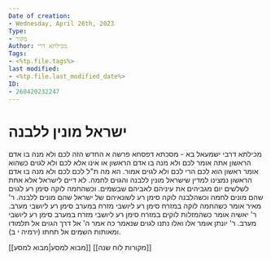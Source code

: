 ```yaml
---
Date of creation:
- Wednesday, April 26th, 2023
Type:
- מקור
Author: מכילתא דרי
Tags:
- <%tp.file.tags%>
last modified:
- <%tp.file.last_modified_date%>
ID:
- 260420232247
---
```

# ישראל מונין ללבנה
מכילתא דרבי ישמעאל בא - מסכתא דפסחא פרשה א
החדש הזה לכם ולא מנה בו אדם הראשון אתה אומר לכם ולא מנה בו אדם הראשון או אינו אלא לכם ולא לגוים כשהוא אומר ראשון הוא לכם הרי לכם ולא לגוים אמור. הא מה ת"ל לכם לכם ולא מנה בו אדם הראשון נמצינו למדין שישראל מונין ללבנה והגוים לחמה. לא דיים לישראל אלא אחת לשלשים יום מגביהים את עיניהם לאביהם שבשמים. וכשהחמה לוקה סימן רע לגוים שהם מונים לחמה וכשהלבנה לוקה סימן רע לשונאיהם של ישראל שהם מונים ללבנה. ר' מאיר אומר כשהחמה לוקה במזרח סימן רע ליושבי מזרח במערב סימן רע ליושבי מערב. ר' יאשיה אומר כשהמזלות לוקים במזרח סימן רע ליושבי מזרח במערב סימן רע ליושבי מערב. ר' יונתן אומר אלו ואלו נתנו לגוים שנאמר כה אמר ה' אל דרך הגוים אל תלמודו ומאותות השמים אל תחתו (ירמיה י ב). 

[[מבוא למסע|מבוא למסע]]
[[מקורות לוח שנה]]